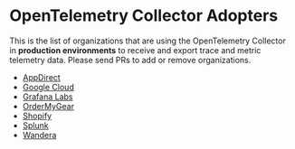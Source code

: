 # OpenTelemetry Collector Adopters

This is the list of organizations that are using the OpenTelemetry Collector in **production
environments** to receive and export trace and metric telemetry data. Please send PRs
to add or remove organizations.

* [AppDirect](https://www.appdirect.com/)
* [Google Cloud](https://cloud.google.com/)
* [Grafana Labs](https://grafana.com/)
* [OrderMyGear](https://www.ordermygear.com/)
* [Shopify](https://www.shopify.com/)
* [Splunk](https://www.splunk.com/)
* [Wandera](https://www.wandera.com/)
